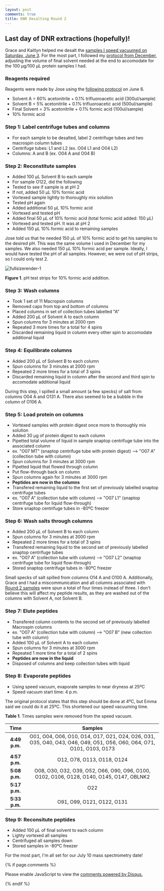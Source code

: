 ```yaml
---
layout: post
comments: true
title: DNR Desalting Round 2
---
```


## Last day of DNR extractions (hopefully)!

Grace and Kaitlyn helped me desalt the [samples I speed vacuumed on Saturday, June 3](https://yaaminiv.github.io/DNR-Speed-Vacuum-Round2/). For the most part, I followed my [protocol from December](https://yaaminiv.github.io/Desalting/), adjusting the volume of final solvent needed at the end to accomodate for the 100 µg/100 µL protein samples I had.

### **Reagents required**
Reagents were made by Jose using the [following protocol](https://github.com/RobertsLab/resources/blob/master/protocols/ProteinprepforMSMS.md) on June 6.

- Solvent A = 60% acetonitrile + 0.1% trifluoroacetic acid (300ul/sample)
- Solvent B = 5% acetonitrile + 0.1% trifluoroacetic acid (500ul/sample)
- Final Solvent = 3% acetonitrile + 0.1% formic acid (100ul/sample)
- 10% formic acid

### Step 1: Label centrifuge tubes and columns

- For each sample to be desalted, label 2 centrifuge tubes and two macrospin column tubes
 - Centrifuge tubes: L1 and L2 (ex. O04 L1 and O04 L2)
 - Columns: A and B (ex. O04 A and O04 B)

### Step 2: Reconstitute samples

- Added 100 µL Solvent B to each sample
- For sample O122, did the following
 - Tested to see if sample is at pH 2
 - If not, added 50 µL 10% formic acid
 - Vortexed sample lightly to thoroughly mix solution
 - Tested pH again
 - Added additional 50 µL 10% formic acid
 - Vortexed and tested pH
 - Added final 50 µL of 10% formic acid (total formic acid added: 150 µL)
 - Vortexed and tested pH. It was at pH 2
- Added 150 µL 10% formic acid to remaining samples

Jose told us that he needed 150 µL of 10% formic acid to get his samples to the desired pH. This was the same volume I used in December for my samples. We also needed 150 µL 10% formic acid per sample. Ideally, I would have tested the pH of all samples. However, we were out of pH strips, so I could only test 2.

![fullsizerender-1](https://user-images.githubusercontent.com/22335838/27000586-adcf43f8-4d6a-11e7-8b3d-cd652babbbf6.jpg)

**Figure 1**. pH test strips for 10% formic acid addition.

### Step 3: **Wash columns**
- Took 1 set of 11 Macropsin columns
 - Removed caps from top and bottom of columns
 - Placed columns in set of collection tubes labelled "A"
- Added 200 µL of Solvent A to each column
- Spun columns for 3 minutes at 2000 rpm
 - Repeated 3 more times for a total for 4 spins
 - Discarded remaining liquid in column every other spin to accomodate additional liquid

### Step 4: **Equilibrate columns**
- Added 200 µL of Solvent B to each column
- Spun columns for 3 minutes at 2000 rpm
 - Repeated 2 more times for a total of 3 spins
 - Discarded remaining liquid in column after the second and third spin to accomodate additional liquid
 
During this step, I spilled a small amount (a few specks) of salt from columns O04 A and O131 A. There also seemed to be a bubble in the column of O106 A.

### Step 5: **Load protein on columns**
- Vortexed samples with protein digest once more to thoroughly mix solution
- Added 30 µg of protein digest to each column
 - Pipetted total volume of liquid in sample snaptop centrifuge tube into the associated column
 - ex. "O07 MT" (snaptop centrifuge tube with protein digest) --> "O07 A" (collection tube with column)
- Spun columns for 3 minutes at 3000 rpm
- Pipetted liquid that flowed through column
- Put flow-through back on column
- Spun columns again for 3 minutes at 3000 rpm
 - **Peptides are now in the columns**
- Transfered remaining liquid to the first set of previously labelled snaptop centrifuge tubes
 - ex. "O07 A" (collection tube with column) --> "O07 L1" (snaptop centrifuge tube for liquid flow-through)
- Store snaptop centrifuge tubes in -80ºC freezer

### Step 6: **Wash salts through columns**
- Added 200 µL of Solvent B to each column
- Spun columns for 3 minutes at 3000 rpm
 - Repeated 2 more times for a total of 3 spins
- Transfered remaining liquid to the second set of previously labelled snaptop centrifuge tubes
 - ex. "O07 A" (collection tube with column) --> "O07 L2" (snaptop centrifuge tube for liquid flow-through)
- Stored snaptop centrifuge tubes in -80ºC freezer

Small specks of salt spilled from columns O14 A and O100 A. Additionally, Grace and I had a miscommunication and all columns associated with [Round 2 samples](https://yaaminiv.github.io/DNR-Sample-Preparation-Round2/) were spun a total of four times instead of three. I don't believe this will affect my peptide results, as they are washed out of the columns with Solvent A, not Solvent B.

### Step 7: **Elute peptides**
- Transfered column contents to the second set of previously labelled Macrospin columns
 - ex. "O07 A" (collection tube with column) --> "O07 B" (new collection tube with column)
- Added 100 µL of Solvent A to each column
- Spun columns for 3 minutes at 3000 rpm
 - Repeated 1 more time for a total of 2 spins
 - **Peptides are now in the liquid**
- Disposed of columns and keep collection tubes with liquid

### Step 8: **Evaporate peptides**
- Using speed vacuum, evaporate samples to near dryness at 25ºC
- Speed vacuum start time: 4 p.m.

The original protocol states that this step should be done at 4ºC, but Emma said we could do it at 25ºC. This shortened our speed vacuuming time.

**Table 1**. Times samples were removed from the speed vacuum.

|    **Time**   |                                                      **Samples**                                                     |
|:-------------:|:--------------------------------------------------------------------------------------------------------------------:|
| **4:49 p.m.** | O01, O04, O06, O10, O14, O17, O21, O24, O26, O31, O35, O40, O43, O46, O49, O51, O56, O60, O64, O71, O101, O103, O173 |
| **4:57 p.m.** |                                              O12, O78, O113, O118, O124                                              |
| **5:08 p.m.** |               O08, O30, O32, O39, O52, O66, O90, O96, O100, O102, O106, O128, O140, O145, O147, OBLNK2               |
| **5:17 p.m.** |                                                          O22                                                         |
| **5:33 p.m.** |                                              O91, O99, O121, O122, O131                                              |

### Step 9: **Reconsitute peptides**
- Added 100 µL of final solvent to each column
- Lighty vortexed all samples
- Centrifuged all samples down
- Stored samples in -80ºC freezer

For the most part, I'm all set for our July 10 mass spectrometry date!

{% if page.comments %}

<div id="disqus_thread"></div>
<script>

/**
*  RECOMMENDED CONFIGURATION VARIABLES: EDIT AND UNCOMMENT THE SECTION BELOW TO INSERT DYNAMIC VALUES FROM YOUR PLATFORM OR CMS.
*  LEARN WHY DEFINING THESE VARIABLES IS IMPORTANT: https://disqus.com/admin/universalcode/#configuration-variables*/
/*
var disqus_config = function () {
this.page.url = PAGE_URL;  // Replace PAGE_URL with your page's canonical URL variable
this.page.identifier = PAGE_IDENTIFIER; // Replace PAGE_IDENTIFIER with your page's unique identifier variable
};
*/
(function() { // DON'T EDIT BELOW THIS LINE
var d = document, s = d.createElement('script');
s.src = 'https://the-responsible-grad-student.disqus.com/embed.js';
s.setAttribute('data-timestamp', +new Date());
(d.head || d.body).appendChild(s);
})();
</script>
<noscript>Please enable JavaScript to view the <a href="https://disqus.com/?ref_noscript">comments powered by Disqus.</a></noscript>

{% endif %}

<script id="dsq-count-scr" src="//the-responsible-grad-student.disqus.com/count.js" async></script>
